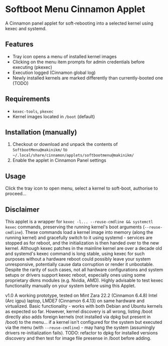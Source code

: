 # Softboot Menu Cinnamon Applet

A Cinnamon panel applet for soft-rebooting into a selected kernel using kexec and systemd.

## Features
- Tray icon opens a menu of installed kernel images
- Clicking on the menu item prompts for admin credentials before executing (pkexec)
- Execution logged (Cinnamon global log)
- Newly installed kernels are marked differently than currently-booted one (TODO)

## Requirements
- `kexec-tools`, `pkexec`
- Kernel images located in `/boot` (default)

## Installation (manually)
1. Checkout or download and unpack the contents of `SoftbootMenu@makinikm/` to `~/.local/share/cinnamon/applets/softbootmenu@makinikm/`
2. Enable the applet in Cinnamon Panel settings

## Usage
Click the tray icon to open menu, select a kernel to soft-boot, authorise to proceed...

## Disclaimer
This applet is a wrapper for `kexec -l... --reuse-cmdline && systemctl kexec` commands, preserving the running kernel's boot arguments (`--reuse-cmdline`). These commands load a kernel image into memory (along the running kernel) and gracefully switch to it using systemd - services are stopped as for reboot, and the initialization is then handed over to the new kernel. Although kexec patches in the mainline kernel are over a decade old and systemd's kexec command is long stable, using kexec for such purposes without a hardware reboot could possibly leave your system unresponsive, potentially cause data corruption or render it unbootable. Despite the rarity of such cases, not all hardware configurations and system setups or drivers support kexec reboot, especially ones using some proprietary dkms modules (e.g. Nvidia, AMD). Highly advisable to test kexec functionality manually on your system before using this Applet.

v1.0 
A working prototype, tested on Mint Zara 22.2 (Cinnamon 6.4.8) Intel (Arc igpu) laptop, LMDE7 (Cinnamon 6.4.13) on same hardware and virtualized. Basic functionality - works with both Debian and Ubuntu kernels as expected so far. However, kernel discovery is all wrong, listing /boot directly also adds foreign kernels (not installed via dpkg but present in /boot) to the menu... if a kernel isn't configured for the system but executed via the menu (with `--reuse-cmdline`) - may hang the system (assumingly drivers re-initialization fails). TODO: refactor to dpkg for installed versions discovery and then test for image file presense in /boot before adding.